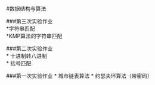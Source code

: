 #数据结构与算法
  
###第三次实验作业  
    *字符串匹配  
    *KMP算法的字符串匹配
    
###第二次实验作业  
    * 十进制转八进制  
    * 括号匹配

###第一次实验作业
    * 城市链表算法
    * 约瑟夫环算法（带密码）

    
